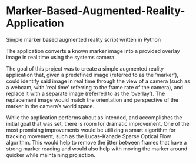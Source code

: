 # Marker-Based-Augmented-Reality-Application
Simple marker based augmented reality script written in Python

The application converts a known marker image into a provided overlay image in real time using the systems camera.

The goal of this project was to create a simple augmented reality application that, given a predefined 
image (referred to as the ‘marker’), could identify said image in real time through the view of a camera 
(such as a webcam, with ‘real time’ referring to the frame rate of the camera), and replace it with a 
separate image (referred to as the ‘overlay’). The replacement image would match the orientation and 
perspective of the marker in the camera’s world space.

While the application performs about as intended, and accomplishes the initial goal that was set, there 
is room for dramatic improvement. One of the most promising improvements would be utilizing a smart 
algorithm for tracking movement, such as the Lucas–Kanade Sparse Optical Flow algorithm. This would 
help to remove the jitter between frames that have a strong marker reading and would also help with 
moving the marker around quicker while maintaining projection.
